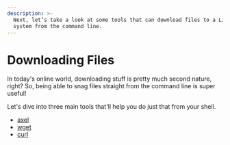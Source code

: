 ```yaml
---
description: >-
  Next, let’s take a look at some tools that can download files to a Linux
  system from the command line.
---
```


# Downloading Files

In today's online world, downloading stuff is pretty much second nature, right? So, being able to snag files straight from the command line is super useful!&#x20;

Let's dive into three main tools that'll help you do just that from your shell.

* [axel](https://github.com/axel-download-accelerator/axel)
* [wget](https://www.gnu.org/software/wget/)
* [curl](https://curl.se/)









